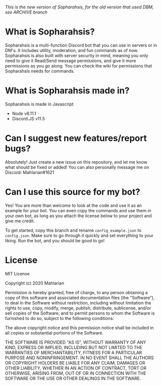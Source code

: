 *This is the new version of Sopharahsis, for the old version that used DBM, see ARCHIVE branch*

# What is Sopharahsis?
Sopharahsis is a multi-function Discord bot that you can use in servers or in DM's. It includes utility, moderation, and fun commands as of now. Sopharahsis is also built with server security in mind, meaning you only need to give it Read/Send message permissions, and give it more permissions as you go along. You can check the wiki for permissions that Sopharahsis needs for commands.

# What is Sopharahsis made in?
Sopharahsis is made in Javascript
- Node v8.11.1
- Discord.JS v11.5

# Can I suggest new features/report bugs?
Absolutely! Just create a new issue on this repository, and let me know what should be fixed or added! You can also personally message me on Discord: Mahlarian#1621

# Can I use this source for my bot?
Yes! You are more than welcome to look at the code and use it as an example for your bot. You can even copy the commands and use them in your own bot, as long as you attach the license below to your project and give me credit.

To get started, copy this branch and rename `config_example.json` to `config.json`. Make sure to go through it quickly and set everything to your liking. Run the bot, and you should be good to go!

# License 

MIT License

Copyright (c) 2020 Mahlarian

Permission is hereby granted, free of charge, to any person obtaining a copy
of this software and associated documentation files (the "Software"), to deal
in the Software without restriction, including without limitation the rights
to use, copy, modify, merge, publish, distribute, sublicense, and/or sell
copies of the Software, and to permit persons to whom the Software is
furnished to do so, subject to the following conditions:

The above copyright notice and this permission notice shall be included in all
copies or substantial portions of the Software.

THE SOFTWARE IS PROVIDED "AS IS", WITHOUT WARRANTY OF ANY KIND, EXPRESS OR
IMPLIED, INCLUDING BUT NOT LIMITED TO THE WARRANTIES OF MERCHANTABILITY,
FITNESS FOR A PARTICULAR PURPOSE AND NONINFRINGEMENT. IN NO EVENT SHALL THE
AUTHORS OR COPYRIGHT HOLDERS BE LIABLE FOR ANY CLAIM, DAMAGES OR OTHER
LIABILITY, WHETHER IN AN ACTION OF CONTRACT, TORT OR OTHERWISE, ARISING FROM,
OUT OF OR IN CONNECTION WITH THE SOFTWARE OR THE USE OR OTHER DEALINGS IN THE
SOFTWARE.
